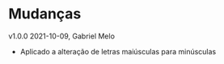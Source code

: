 # Mudanças

v1.0.0 2021-10-09, Gabriel Melo
  - Aplicado a alteração de letras maiúsculas para minúsculas

